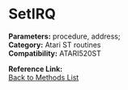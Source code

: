 # SetIRQ

**Parameters:** procedure, address;  
**Category:** Atari ST routines  
**Compatibility:** ATARI520ST  

**Reference Link:**  
[Back to Methods List](../../SUMMARY.md)
